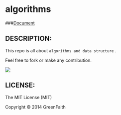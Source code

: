 algorithms
============

###[Document](https://github.com/GreenFaith/algorithms.go/wiki)

## DESCRIPTION:

This repo is all about `algorithms and data structure` .   
   
Feel free to fork or make any contribution.
   
   
![](http://media-cache-ec0.pinimg.com/736x/11/09/78/11097867a0e6c772c36285d97d94623b.jpg)   

## LICENSE:

The MIT License (MIT)

Copyright &copy; 2014 GreenFaith








